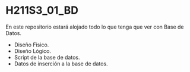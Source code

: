 # H211S3_01_BD
En este repositorio estará alojado todo lo que tenga que ver con Base de Datos.

- Diseño Fisico.
- Diseño Lógico.
- Script de la base de datos.
- Datos de inserción a la base de datos.
